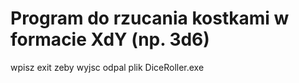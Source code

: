 # Program do rzucania kostkami w formacie XdY (np. 3d6)
wpisz exit zeby wyjsc
odpal plik DiceRoller.exe



